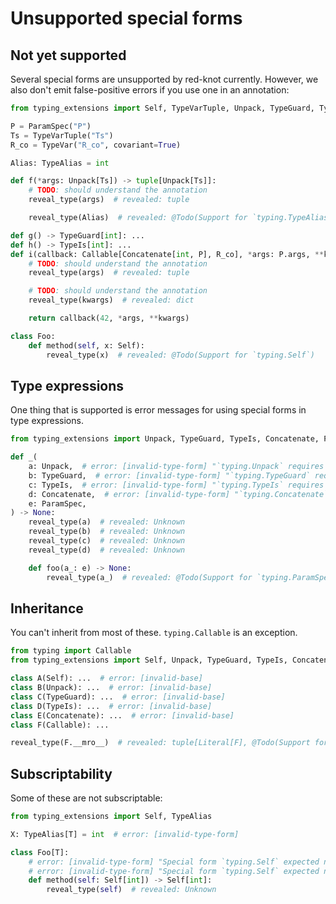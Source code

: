 # Unsupported special forms

## Not yet supported

Several special forms are unsupported by red-knot currently. However, we also don't emit
false-positive errors if you use one in an annotation:

```py
from typing_extensions import Self, TypeVarTuple, Unpack, TypeGuard, TypeIs, Concatenate, ParamSpec, TypeAlias, Callable, TypeVar

P = ParamSpec("P")
Ts = TypeVarTuple("Ts")
R_co = TypeVar("R_co", covariant=True)

Alias: TypeAlias = int

def f(*args: Unpack[Ts]) -> tuple[Unpack[Ts]]:
    # TODO: should understand the annotation
    reveal_type(args)  # revealed: tuple

    reveal_type(Alias)  # revealed: @Todo(Support for `typing.TypeAlias`)

def g() -> TypeGuard[int]: ...
def h() -> TypeIs[int]: ...
def i(callback: Callable[Concatenate[int, P], R_co], *args: P.args, **kwargs: P.kwargs) -> R_co:
    # TODO: should understand the annotation
    reveal_type(args)  # revealed: tuple

    # TODO: should understand the annotation
    reveal_type(kwargs)  # revealed: dict

    return callback(42, *args, **kwargs)

class Foo:
    def method(self, x: Self):
        reveal_type(x)  # revealed: @Todo(Support for `typing.Self`)
```

## Type expressions

One thing that is supported is error messages for using special forms in type expressions.

```py
from typing_extensions import Unpack, TypeGuard, TypeIs, Concatenate, ParamSpec

def _(
    a: Unpack,  # error: [invalid-type-form] "`typing.Unpack` requires exactly one argument when used in a type expression"
    b: TypeGuard,  # error: [invalid-type-form] "`typing.TypeGuard` requires exactly one argument when used in a type expression"
    c: TypeIs,  # error: [invalid-type-form] "`typing.TypeIs` requires exactly one argument when used in a type expression"
    d: Concatenate,  # error: [invalid-type-form] "`typing.Concatenate` requires at least two arguments when used in a type expression"
    e: ParamSpec,
) -> None:
    reveal_type(a)  # revealed: Unknown
    reveal_type(b)  # revealed: Unknown
    reveal_type(c)  # revealed: Unknown
    reveal_type(d)  # revealed: Unknown

    def foo(a_: e) -> None:
        reveal_type(a_)  # revealed: @Todo(Support for `typing.ParamSpec` instances in type expressions)
```

## Inheritance

You can't inherit from most of these. `typing.Callable` is an exception.

```py
from typing import Callable
from typing_extensions import Self, Unpack, TypeGuard, TypeIs, Concatenate

class A(Self): ...  # error: [invalid-base]
class B(Unpack): ...  # error: [invalid-base]
class C(TypeGuard): ...  # error: [invalid-base]
class D(TypeIs): ...  # error: [invalid-base]
class E(Concatenate): ...  # error: [invalid-base]
class F(Callable): ...

reveal_type(F.__mro__)  # revealed: tuple[Literal[F], @Todo(Support for Callable as a base class), Literal[object]]
```

## Subscriptability

Some of these are not subscriptable:

```py
from typing_extensions import Self, TypeAlias

X: TypeAlias[T] = int  # error: [invalid-type-form]

class Foo[T]:
    # error: [invalid-type-form] "Special form `typing.Self` expected no type parameter"
    # error: [invalid-type-form] "Special form `typing.Self` expected no type parameter"
    def method(self: Self[int]) -> Self[int]:
        reveal_type(self)  # revealed: Unknown
```
